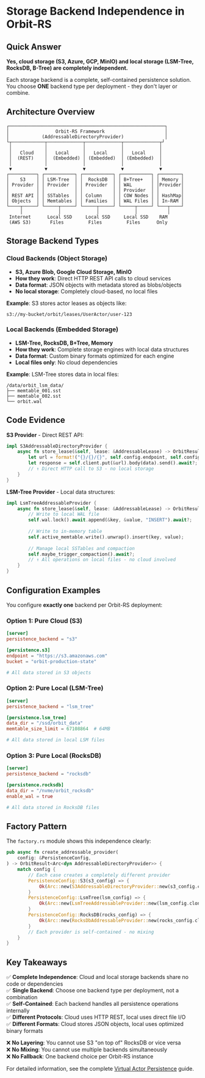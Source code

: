 # Storage Backend Independence in Orbit-RS

## Quick Answer

**Yes, cloud storage (S3, Azure, GCP, MinIO) and local storage (LSM-Tree, RocksDB, B-Tree) are completely independent.**

Each storage backend is a complete, self-contained persistence solution. You choose **ONE** backend type per deployment - they don't layer or combine.

## Architecture Overview

```
┌─────────────────────────────────────────────────────────┐
│                 Orbit-RS Framework                      │
│            (AddressableDirectoryProvider)               │
└┬────────────┬─────────────┬─────────────┬─────────────┬┘
 │            │             │             │             │
 │   Cloud    │   Local     │   Local     │   Local     │
 │  (REST)    │  (Embedded) │ (Embedded)  │ (Embedded)  │
 │            │             │             │             │
 ▼            ▼             ▼             ▼             ▼
┌──────────┐ ┌───────────┐ ┌───────────┐ ┌───────────┐ ┌────────┐
│    S3    │ │ LSM-Tree  │ │  RocksDB  │ │ B+Tree+   │ │ Memory │
│ Provider │ │ Provider  │ │ Provider  │ │ WAL       │ │Provider│
│          │ │           │ │           │ │ Provider  │ │        │
│ REST API │ │ SSTables  │ │ Column    │ │ COW Nodes │ │ HashMap│
│ Objects  │ │ Memtables │ │ Families  │ │ WAL Files │ │ In-RAM │
└────┬─────┘ └─────┬─────┘ └─────┬─────┘ └─────┬─────┘ └───┬────┘
     │             │             │             │           │
 Internet      Local SSD     Local SSD     Local SSD    RAM
 (AWS S3)       Files         Files         Files      Only
```

## Storage Backend Types

### Cloud Backends (Object Storage)
- **S3, Azure Blob, Google Cloud Storage, MinIO**
- **How they work**: Direct HTTP REST API calls to cloud services
- **Data format**: JSON objects with metadata stored as blobs/objects
- **No local storage**: Completely cloud-based, no local files

**Example**: S3 stores actor leases as objects like:
```
s3://my-bucket/orbit/leases/UserActor/user-123
```

### Local Backends (Embedded Storage)
- **LSM-Tree, RocksDB, B+Tree, Memory**
- **How they work**: Complete storage engines with local data structures
- **Data format**: Custom binary formats optimized for each engine
- **Local files only**: No cloud dependencies

**Example**: LSM-Tree stores data in local files:
```
/data/orbit_lsm_data/
├── memtable_001.sst
├── memtable_002.sst
└── orbit.wal
```

## Code Evidence

**S3 Provider** - Direct REST API:
```rust
impl S3AddressableDirectoryProvider {
    async fn store_lease(&self, lease: &AddressableLease) -> OrbitResult<()> {
        let url = format!("{}/{}/{}", self.config.endpoint, self.config.bucket, key);
        let response = self.client.put(&url).body(data).send().await?;
        // ↑ Direct HTTP call to S3 - no local storage
    }
}
```

**LSM-Tree Provider** - Local data structures:
```rust
impl LsmTreeAddressableProvider {
    async fn store_lease(&self, lease: &AddressableLease) -> OrbitResult<()> {
        // Write to local WAL file
        self.wal.lock().await.append(&key, &value, "INSERT").await?;
        
        // Write to in-memory table
        self.active_memtable.write().unwrap().insert(key, value);
        
        // Manage local SSTables and compaction
        self.maybe_trigger_compaction().await?;
        // ↑ All operations on local files - no cloud involved
    }
}
```

## Configuration Examples

You configure **exactly one** backend per Orbit-RS deployment:

### Option 1: Pure Cloud (S3)
```toml
[server]
persistence_backend = "s3"

[persistence.s3]
endpoint = "https://s3.amazonaws.com"
bucket = "orbit-production-state"

# All data stored in S3 objects
```

### Option 2: Pure Local (LSM-Tree)
```toml
[server]
persistence_backend = "lsm_tree"

[persistence.lsm_tree]
data_dir = "/ssd/orbit_data"
memtable_size_limit = 67108864  # 64MB

# All data stored in local LSM files
```

### Option 3: Pure Local (RocksDB)
```toml
[server]
persistence_backend = "rocksdb"

[persistence.rocksdb]
data_dir = "/nvme/orbit_rocksdb"
enable_wal = true

# All data stored in RocksDB files
```

## Factory Pattern

The `factory.rs` module shows this independence clearly:

```rust
pub async fn create_addressable_provider(
    config: &PersistenceConfig,
) -> OrbitResult<Arc<dyn AddressableDirectoryProvider>> {
    match config {
        // Each case creates a completely different provider
        PersistenceConfig::S3(s3_config) => {
            Ok(Arc::new(S3AddressableDirectoryProvider::new(s3_config.clone())))
        }
        PersistenceConfig::LsmTree(lsm_config) => {
            Ok(Arc::new(LsmTreeAddressableProvider::new(lsm_config.clone())))
        }
        PersistenceConfig::RocksDB(rocks_config) => {
            Ok(Arc::new(RocksDbAddressableProvider::new(rocks_config.clone())))
        }
        // Each provider is self-contained - no mixing
    }
}
```

## Key Takeaways

✅ **Complete Independence**: Cloud and local storage backends share no code or dependencies  
✅ **Single Backend**: Choose one backend type per deployment, not a combination  
✅ **Self-Contained**: Each backend handles all persistence operations internally  
✅ **Different Protocols**: Cloud uses HTTP REST, local uses direct file I/O  
✅ **Different Formats**: Cloud stores JSON objects, local uses optimized binary formats  

❌ **No Layering**: You cannot use S3 "on top of" RocksDB or vice versa  
❌ **No Mixing**: You cannot use multiple backends simultaneously  
❌ **No Fallback**: One backend choice per Orbit-RS instance  

For detailed information, see the complete [Virtual Actor Persistence](VIRTUAL_ACTOR_PERSISTENCE.md) guide.